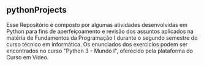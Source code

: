 ## pythonProjects

Esse Repositório é composto por algumas atividades desenvolvidas em Python para fins de aperfeiçoamento e revisão dos assuntos aplicados na matéria de Fundamentos da Programação I durante o segundo semestre do curso técnico em informática. Os enunciados dos exercicíos podem ser encontrados no curso "Python 3 - Mundo I", oferecido pela plataforma do Curso em Vídeo.
